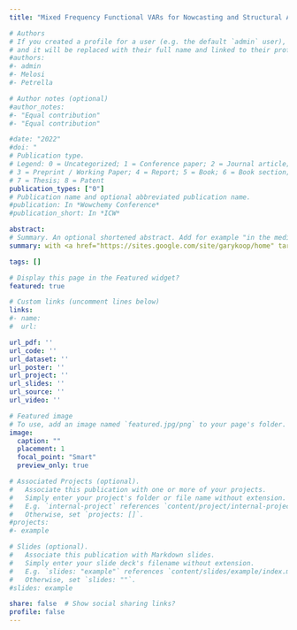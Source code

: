 ```yaml
---
title: "Mixed Frequency Functional VARs for Nowcasting and Structural Analysis"

# Authors
# If you created a profile for a user (e.g. the default `admin` user), write the username (folder name) here
# and it will be replaced with their full name and linked to their profile.
#authors:
#- admin
#- Melosi
#- Petrella

# Author notes (optional)
#author_notes:
#- "Equal contribution"
#- "Equal contribution"

#date: "2022"
#doi: "
# Publication type.
# Legend: 0 = Uncategorized; 1 = Conference paper; 2 = Journal article;
# 3 = Preprint / Working Paper; 4 = Report; 5 = Book; 6 = Book section;
# 7 = Thesis; 8 = Patent
publication_types: ["0"]
# Publication name and optional abbreviated publication name.
#publication: In *Wowchemy Conference*
#publication_short: In *ICW*

abstract:
# Summary. An optional shortened abstract. Add for example "in the media"
summary: with <a href="https://sites.google.com/site/garykoop/home" target="_blank" rel="noopener noreferrer"> Gary Koop</a> (Univeristy of Strathclyde), <a href="https://sites.google.com/view/stuartgmcintyre/home" target="_blank" rel="noopener noreferrer">Stuart McIntyre</a> (Univeristy of Strathclyde), <a href="https://www.clevelandfed.org/people/profiles/m/mitchell-james" target="_blank" rel="noopener noreferrer">James Mitchell</a> (Cleveand FRB), and <a href="https://pingwu.org" target="_blank" rel="noopener noreferrer">Ping Wu</a> (Univeristy of Strathclyde).

tags: []

# Display this page in the Featured widget?
featured: true

# Custom links (uncomment lines below)
links:
#- name:
#  url:

url_pdf: ''
url_code: ''
url_dataset: ''
url_poster: ''
url_project: ''
url_slides: ''
url_source: ''
url_video: ''

# Featured image
# To use, add an image named `featured.jpg/png` to your page's folder.
image:
  caption: ""
  placement: 1
  focal_point: "Smart"
  preview_only: true

# Associated Projects (optional).
#   Associate this publication with one or more of your projects.
#   Simply enter your project's folder or file name without extension.
#   E.g. `internal-project` references `content/project/internal-project/index.md`.
#   Otherwise, set `projects: []`.
#projects:
#- example

# Slides (optional).
#   Associate this publication with Markdown slides.
#   Simply enter your slide deck's filename without extension.
#   E.g. `slides: "example"` references `content/slides/example/index.md`.
#   Otherwise, set `slides: ""`.
#slides: example

share: false  # Show social sharing links?
profile: false
---
```

